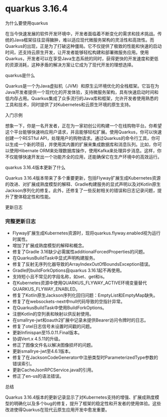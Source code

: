 # quarkus 3.16.4
为什么要使用quarkus

在当今快速发展的软件开发环境中，开发者面临着不断变化的需求和技术挑战。传统的Java框架往往显得臃肿，难以适应现代微服务架构的灵活性和高效性。而Quarkus的出现，正是为了打破这种僵局。它不仅提供了极致的性能和快速的启动时间，还支持云原生开发，让开发者能够轻松构建和部署微服务应用。使用Quarkus，开发者可以在享受Java生态系统的同时，获得更快的开发速度和更低的资源消耗，这种矛盾的解决方案让它成为了现代开发的理想选择。

quarkus是什么

Quarkus是一个为Java虚拟机（JVM）和原生云环境优化的全栈框架。它旨在为Java开发者提供一个现代化的开发体验，支持微服务架构，具有快速启动时间和低内存占用。Quarkus集成了众多流行的Java库和框架，允许开发者使用熟悉的工具和技术，同时提供了对Kubernetes和云原生环境的原生支持。

入门示例

想象一下，你是一名开发者，正在为一家初创公司构建一个在线购物平台。你希望这个平台能够快速响应用户请求，并且能够轻松扩展。使用Quarkus，你可以快速创建一个RESTful API，处理用户的购物请求。通过Quarkus的命令行工具，你可以生成一个新的项目，并使用其内置的扩展来集成数据库和消息队列。比如，你可以使用Hibernate ORM来处理数据库操作，使用Kafka来处理异步消息。这样，你不仅能够快速开发出一个功能齐全的应用，还能确保它在生产环境中的高效运行。

quarkus 3.16.4版本更新了什么

Quarkus 3.16.4版本带来了多个重要更新，包括Flyway扩展生成Kubernetes资源的改进、对扩展成熟度模型的解释、Gradle构建服务的显式声明以及对Kotlin原生Jackson序列化的修复。此外，还修复了一些反射相关的错误和日志记录问题，提升了整体稳定性和性能。

更新日志

### 完整更新日志
- Flyway扩展生成Kubernetes资源时，现将quarkus.flyway.enabled视为运行时属性。
- 增加了扩展成熟度模型的解释和概念。
- 修复了Gradle 3.16缺少必需属性additionalForcedProperties的问题。
- 在QuarkusBuildTask中显式声明构建服务。
- 修复了反射无序列化器导致的ArrayIndexOutOfBoundsException错误。
- Gradle的buildForkOptions自quarkus 3.16.1起不再使用。
- 支持短小且不常见的字段名称，如set、get和is。
- 在Kubernetes资源中使用QUARKUS_FLYWAY_ACTIVE环境变量替代QUARKUS_FLYWAY_ENABLED。
- 修复了Kotlin原生Jackson序列化回归问题：EmptyList和EmptyMap缺失。
- 修复了在websockets-next中null代码导致的空指针异常。
- 在QuarkusBuildTask中使用BuildForkOptions。
- 注册Kotlin的空列表和映射以供反射使用。
- 在smallrye-jwt和oauth2扩展中记录未提供Bearer访问令牌时的日志。
- 修复了otel日志信号未设置时间戳的问题。
- 更新Infinispan至15.0.11.Final版本。
- 协调Vert.x 4.5.11的升级。
- 修正了图像文件名以解决图像损坏的问题。
- 更新smallrye-jwt至4.6.1版本。
- 修复了在JacksonCodeGenerator中注册类型时ParameterizedType参数的错误索引。
- 更新CacheJsonRPCService.java的引用。
- 修正了en-us的语法错误。

总结

Quarkus 3.16.4版本的更新记录显示了对Kubernetes支持的增强、扩展成熟度模型的明确化以及多个bug的修复，提升了框架的稳定性和开发者的使用体验。这些改进使得Quarkus在现代云原生应用开发中愈发重要。